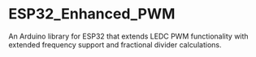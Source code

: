 # ESP32_Enhanced_PWM
An Arduino library for ESP32 that extends LEDC PWM functionality with extended frequency support and fractional divider calculations.
